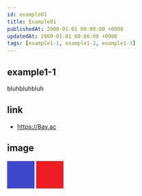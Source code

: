 ```yaml
---
id: example01
title: Example01
publishedAt: 2000-01-01 00:00:00 +0900
updatedAt: 2000-01-01 00:00:00 +0900
tags: [example1-1, example1-2, example1-3]
---
```


## example1-1

bluhbluhbluh

## link

- <https://8ay.ac>

## image

![blue](img/blue.png)
![red](img/red.png)
